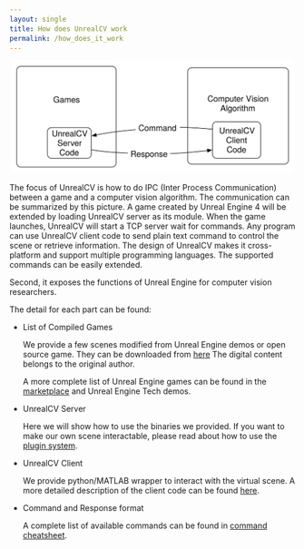 ```yaml
---
layout: single
title: How does UnrealCV work
permalink: /how_does_it_work
---
```


<center>
<img width="500px" src="images/pipeline.svg" class="center-block"/>
</center>

The focus of UnrealCV is how to do IPC (Inter Process Communication) between a game and a computer vision algorithm. The communication can be summarized by this picture. A game created by Unreal Engine 4 will be extended by loading UnrealCV server as its module. When the game launches, UnrealCV will start a TCP server wait for commands. Any program can use UnrealCV client code to send plain text command to control the scene or retrieve information. The design of UnrealCV makes it cross-platform and support multiple programming languages. The supported commands can be easily extended.

Second, it exposes the functions of Unreal Engine for computer vision researchers.

The detail for each part can be found:

- List of Compiled Games <!-- create a model zoo for it -->

  We provide a few scenes modified from Unreal Engine demos or open source game. They can be downloaded from [here](games.html)  The digital content belongs to the original author.

  A more complete list of Unreal Engine games can be found in the [marketplace]() and Unreal Engine Tech demos.

- UnrealCV Server

  Here we will show how to use the binaries we provided. If you want to make our own scene interactable, please read about how to use the [plugin system](server.html).    

- UnrealCV Client

  We provide python/MATLAB wrapper to interact with the virtual scene. A more detailed description of the client code can be found [here](client.html).

- Command and Response format

  A complete list of available commands can be found in [command cheatsheet](commands.html).
